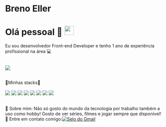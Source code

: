 # Breno Eller

# Olá pessoal 👋 <img src="https://raw.githubusercontent.com/kaueMarques/kaueMarques/master/hi.gif" height="30px">

Eu sou desenvolvedor Front-end Developer e tenho 1 ano de experiência profissional na área 💻 <br/><br/>

<img src="https://www.isbrasil.info/blog/_images/blog/destaques/2018/07/02/o-papel-do-programador-na-definicao-da-estrategia-digital_15aa61961ff3a95c582773cbeaeb5be7.webp"><br/><br/>

 🚀Minhas stacks🚀<br/><br/>
 <img src="https://img.shields.io/badge/JavaScript-F7DF1E?style=for-the-badge&logo=javascript&logoColor=black">
 <img src="https://img.shields.io/badge/HTML5-E34F26?style=for-the-badge&logo=html5&logoColor=white">
 <img src="https://img.shields.io/badge/CSS3-1572B6?style=for-the-badge&logo=css3&logoColor=white">
 <img src="https://img.shields.io/badge/TypeScript-007ACC?style=for-the-badge&logo=typescript&logoColor=white">
 <img src="https://img.shields.io/badge/PHP-777BB4?style=for-the-badge&logo=php&logoColor=white">
 <img src="https://img.shields.io/badge/Angular-DD0031?style=for-the-badge&logo=angular&logoColor=white">
 <img src="https://img.shields.io/badge/Git-E34F26?style=for-the-badge&logo=git&logoColor=white">
 <img src="https://img.shields.io/badge/MySQL-00000F?style=for-the-badge&logo=mysql&logoColor=white">
 
 <br/> 💬 Sobre mim: Não só gosto do mundo da tecnologia por trabalho também a uso como hobby! Gosto de ver séries, filmes e jogar sempre que disponível!
 <br/> 📧 Entre em contato comigo:[![Selo do Gmail](https://img.shields.io/badge/-Brenoeller@hotmail.com-red?style=flat-square&link=mailto:brenoeller@hotmail.com)](mailto:brenoeller@hotmail.com)



